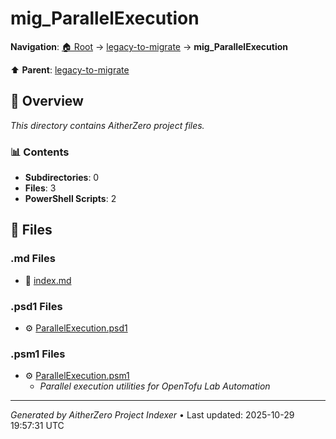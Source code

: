 # mig_ParallelExecution

**Navigation**: [🏠 Root](../../index.md) → [legacy-to-migrate](../index.md) → **mig_ParallelExecution**

⬆️ **Parent**: [legacy-to-migrate](../index.md)

## 📖 Overview

*This directory contains AitherZero project files.*

### 📊 Contents

- **Subdirectories**: 0
- **Files**: 3
- **PowerShell Scripts**: 2

## 📄 Files

### .md Files

- 📝 [index.md](./index.md)

### .psd1 Files

- ⚙️ [ParallelExecution.psd1](./ParallelExecution.psd1)

### .psm1 Files

- ⚙️ [ParallelExecution.psm1](./ParallelExecution.psm1)
  - *Parallel execution utilities for OpenTofu Lab Automation*

---

*Generated by AitherZero Project Indexer* • Last updated: 2025-10-29 19:57:31 UTC

